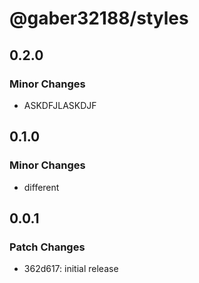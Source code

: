 # @gaber32188/styles

## 0.2.0

### Minor Changes

- ASKDFJLASKDJF

## 0.1.0

### Minor Changes

- different

## 0.0.1

### Patch Changes

- 362d617: initial release
